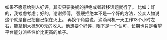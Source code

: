 如果不愿意给别人好评，其实只要委婉的拒绝或者转移话题就行了。
比如：好的，我考虑考虑；好的，谢谢师傅。
强硬拒绝本不是一个好的方法，公众人物说这个就是自己把自己架在火上。
再换个角度说，滴滴司机一天工作13个小时左右，能拿到大概500元的收入。他想要个好评，眼下是一个认可，长期也只是希望平台能分派些性价比更高的单子。

